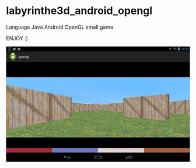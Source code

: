 # labyrinthe3d_android_opengl
Language Java Android OpenGL small game 

ENJOY :)

![alt tag](https://github.com/Worko44/labyrinthe3d_android_opengl/blob/master/Screenshot_2014-12-10-14-33-52.png)
